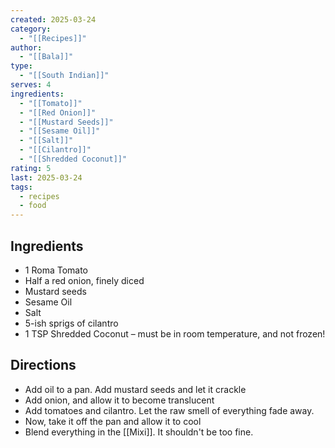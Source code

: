 ```yaml
---
created: 2025-03-24
category:
  - "[[Recipes]]"
author:
  - "[[Bala]]"
type:
  - "[[South Indian]]"
serves: 4
ingredients:
  - "[[Tomato]]"
  - "[[Red Onion]]"
  - "[[Mustard Seeds]]"
  - "[[Sesame Oil]]"
  - "[[Salt]]"
  - "[[Cilantro]]"
  - "[[Shredded Coconut]]"
rating: 5
last: 2025-03-24
tags:
  - recipes
  - food
---
```

## Ingredients

- 1 Roma Tomato
- Half a red onion, finely diced
- Mustard seeds
- Sesame Oil
- Salt
- 5-ish sprigs of cilantro
- 1 TSP Shredded Coconut – must be in room temperature, and not frozen!

## Directions

- Add oil to a pan. Add mustard seeds and let it crackle
- Add onion, and allow it to become translucent
- Add tomatoes and cilantro. Let the raw smell of everything fade away.
- Now, take it off the pan and allow it to cool
- Blend everything in the [[Mixi]]. It shouldn't be too fine.
